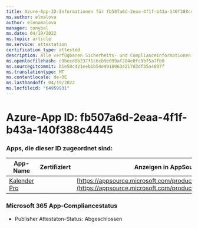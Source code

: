 ```yaml
---
title: Azure-App-ID-Informationen für fb507a6d-2eaa-4f1f-b43a-140f388c4445
ms.author: elmalova
author: elenamalova
manager: tonybal
ms.date: 04/19/2022
ms.topic: article
ms.service: attestation
certification_type: attested
description: Alle verfügbaren Sicherheits- und Complianceinformationen für fb507a6d-2eaa-4f1f-b43a-140f388c4445.
ms.openlocfilehash: c9beed8b237f1c6cb9e099af284e0fc9bf5a7fb0
ms.sourcegitcommit: b1e50c421eeb1b54e99180634217d3df35a4897f
ms.translationtype: MT
ms.contentlocale: de-DE
ms.lasthandoff: 04/19/2022
ms.locfileid: "64959931"
---
```

# <a name="azure-app-id-fb507a6d-2eaa-4f1f-b43a-140f388c4445"></a>Azure-App ID: fb507a6d-2eaa-4f1f-b43a-140f388c4445


### <a name="apps-associated-with-this-id"></a>Apps, die dieser ID zugeordnet sind:
| **App-Name** | **Zertifiziert** | **Anzeigen in AppSource** |
|--------------|---------------|-----------------------|
| [Kalender Pro](../forward/WA200002152.md) |  | [https://appsource.microsoft.com/product/office/WA200002152](https://appsource.microsoft.com/product/office/WA200002152) |

### <a name="microsoft-365-app-compliance-status"></a>Microsoft 365 App-Compliancestatus
- Publisher Attestaton-Status: Abgeschlossen
